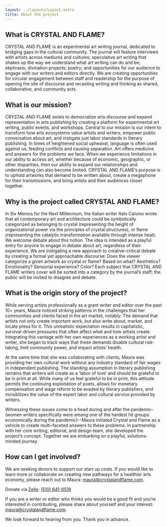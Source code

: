 ```yaml
---
layout: ../layouts/Layout.astro
title: About the project
---
```


## What is CRYSTAL AND FLAME?

CRYSTAL AND FLAME is an experimental art writing journal, dedicated to bridging gaps in the cultural community. The journal will feature interviews with artists across mediums and cultures; speculative art writing that shakes up the way we understand what art writing can do and be; ekphrasis; divination projects; poetry; and opportunities for our audience to engage with our writers and editors directly. We are creating opportunities for circular engagement between staff and readership for the purpose of opening the site of discourse and recasting writing and thinking as shared, collaborative, and community acts.

## What is our mission?

CRYSTAL AND FLAME exists to democratize arts discourse and expand representation in arts publishing by creating a platform for experimental art writing, public events, and workshops. Central to our mission is our intent to transform how arts ecosystems value artists and writers, empower public conversation about art, and instigate just labor standards in literary publishing. In times of heightened social upheaval, language is often used against us, feeding conflicts and causing separation. Art offers medicine and answers for the problems we face. When we experience limitations in our ability to access art, whether because of economic, geographic, or other disparities, then our ability to expand our relationships and understanding can also become limited. CRYSTAL AND FLAME’s purpose is to uphold artworks that demand to be written about, create a megaphone for their transmissions, and bring artists and their audiences closer together.

## Why is the project called CRYSTAL AND FLAME?

In Six Memos for the Next Millennium, the Italian writer Italo Calvino wrote that all contemporary art and architecture could be symbolically categorized as belonging to crystal (representing the height of organizational power via the principles of crystal structures), or flame (representing the catalytic transformation available through intense heat). We welcome debate about this notion. The idea is intended as a playful entry for anyone to engage in debate about art, regardless of their experience. We are instigating a new approach to creative-critical debate by creating a formal yet approachable discourse: Does the viewer categorize a given artwork as crystal or flame? Based on what? Aesthetics? Emotionality? Sensorial experience? Color? Each subject that CRYSTAL AND FLAME writers cover will be sorted into a category by the journal’s staff; the public will be invited to disagree and debate.

## What is the origin story of the project?

While serving artists professionally as a grant writer and editor over the past 10+ years, Maura noticed striking patterns in the challenges that her communities and clients faced in the art market, notably: The demand that artists not only create important work, but also write about, market, and locate press for it. This unrealistic expectation results in capitalistic, survival-driven pressures that often affect what and how artists create. Integrating this vantage with her own experiences as a working artist and writer, she began to track ways that these demands disable cultural risk-taking, limit community power, and impact artists’ health.

At the same time that she was collaborating with clients, Maura was providing her own cultural work without any industry standard of fair wages in independent publishing. The standing assumption in literary publishing remains that writers will create as a ‘labor of love’ and should be grateful to be in print at all. While many of us feel grateful to be in print, this attitude permits the continuing exploitation of poets, allows for monetary compensation and wage reform to be evaded by literary publishers, and invisibilizes the value of the expert labor and cultural service provided by writers.

Witnessing these issues come to a head during and after the pandemic–(women writers specifically were among one of the hardest hit groups economically during the pandemic)--Maura initiated Crystal and Flame as a vehicle to create multi-faceted answers to these problems. In partnership with her core writing, editorial, and design team, she developed the project’s concept. Together we are embarking on a playful, solutions-minded journey.

## How can I get involved?

We are seeking donors to support our start up costs. If you would like to learn more or collaborate on creating new pathways for a healthier arts economy, please reach out to Maura: [maura@crystalandflame.com](mailto:maura@crystalandflame.com).

Donate via [Zelle](https://www.zellepay.com/go/zelle): [(510) 641-6518](https://www.zellepay.com/go/zelle)

If you are a writer or editor who thinks you would be a good fit and you’re interested in contributing, please share about yourself and your interest: [maura@crystalandflame.com](mailto:maura@crystalandflame.com).

We look forward to hearing from you. Thank you in advance.
